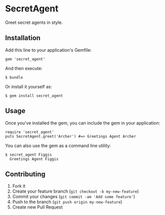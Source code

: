 # SecretAgent

Greet secret agents in style.

## Installation

Add this line to your application's Gemfile:

    gem 'secret_agent'

And then execute:

    $ bundle

Or install it yourself as:

    $ gem install secret_agent

## Usage

Once you've installed the gem, you can include the gem in your application:

    require 'secret_agent'
    puts SecretAgent.greet('Archer') #=> Greetings Agent Archer

You can also use the gem as a command line utility:

    $ secret_agent Figgis
      Greetings Agent Figgis

## Contributing

1. Fork it
2. Create your feature branch (`git checkout -b my-new-feature`)
3. Commit your changes (`git commit -am 'Add some feature'`)
4. Push to the branch (`git push origin my-new-feature`)
5. Create new Pull Request
